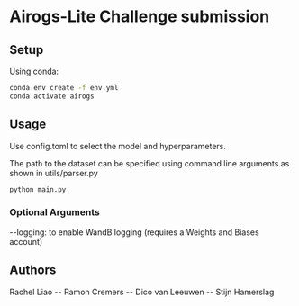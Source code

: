 # Airogs-Lite Challenge submission
## Setup
Using conda: 
``` bash
conda env create -f env.yml
conda activate airogs
```

## Usage
Use config.toml to select the model and hyperparameters.

The path to the dataset can be specified using command line arguments as shown in utils/parser.py
``` bash
python main.py
```
### Optional Arguments
--logging: to enable WandB logging (requires a Weights and Biases account)


## Authors
Rachel Liao -- Ramon Cremers -- Dico van Leeuwen -- Stijn Hamerslag
